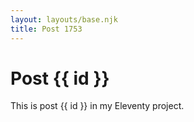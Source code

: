 ```yaml
---
layout: layouts/base.njk
title: Post 1753
---
```


# Post {{ id }}

This is post {{ id }} in my Eleventy project.
